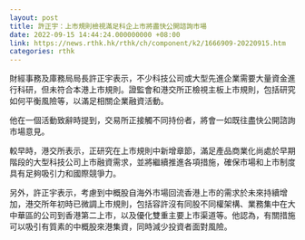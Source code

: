 ```yaml
---
layout: post
title: 許正宇：上市規則檢視滿足科企上市將盡快公開諮詢市場
date: 2022-09-15 14:44:24.000000000 +08:00
link: https://news.rthk.hk/rthk/ch/component/k2/1666909-20220915.htm
categories: rthk
---
```


財經事務及庫務局局長許正宇表示，不少科技公司或大型先進企業需要大量資金進行科研，但未符合本港上市規則。證監會和港交所正檢視主板上市規則，包括研究如何平衡風險等，以滿足相關企業融資活動。

他在一個活動致辭時提到，交易所正接觸不同持份者，將會一如既往盡快公開諮詢市場意見。

較早時，港交所表示，正研究在上市規則中新增章節，滿足產品商業化尚處於早期階段的大型科技公司上市融資需求，並將繼續推進各項措施，確保市場和上市制度具有足夠吸引力和國際競爭力。

另外，許正宇表示，考慮到中概股自海外市場回流香港上市的需求於未來持續增加，港交所年初時已微調上市規則，包括容許沒有同股不同權架構、業務集中在大中華區的公司到香港第二上市，以及優化雙重主要上市渠道等。他認為，有關措施可以吸引有質素的中概股來港集資，同時減少投資者面對風險。
